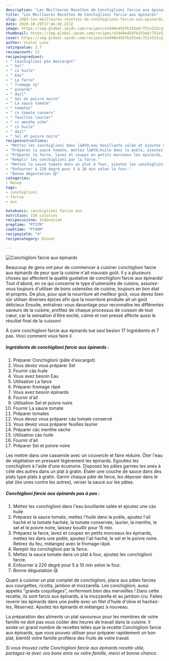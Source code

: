 ```yaml
---
description: "Les Meilleures Recettes de Conchiglioni farcie aux épinards"
title: "Les Meilleures Recettes de Conchiglioni farcie aux épinards"
slug: 2003-les-meilleures-recettes-de-conchiglioni-farcie-aux-epinards
date: 2020-10-29T17:44:49.237Z
image: https://img-global.cpcdn.com/recipes/e2d48e45bfb155e6/751x532cq70/conchiglioni-farcie-aux-epinards-photo-principale-de-la-recette.jpg
thumbnail: https://img-global.cpcdn.com/recipes/e2d48e45bfb155e6/751x532cq70/conchiglioni-farcie-aux-epinards-photo-principale-de-la-recette.jpg
cover: https://img-global.cpcdn.com/recipes/e2d48e45bfb155e6/751x532cq70/conchiglioni-farcie-aux-epinards-photo-principale-de-la-recette.jpg
author: Violet Lane
ratingvalue: 3.7
reviewcount: 12
recipeingredient:
- " Conchiglioni pte descargot"
- " Sel"
- " cs huile"
- " Eau"
- " La farce"
- " fromage rp"
- " pinards"
- " dail"
- " Sel et poivre noire"
- " La sauce tomate"
- " tomates"
- " cs tomate conserv"
- " feuilles laurier"
- " cc menthe sche"
- " cs huile"
- " dail"
- " Sel et poivre noire"
recipeinstructions:
- "Mettez les conchiglioni dans l&#39;eau bouillante salée et ajoutez une càs huile"
- "Préparez la sauce tomate, mettez l&#39;huile dans la poêle, ajoutez l&#39;ail haché et la tomate hachée, la tomate conservée, laurier, la menthe, le sel et le poivre noire, laissez bouillir pour 15 min."
- "Préparez la farce, lavez et coupez en petits morceaux les épinards, mettez les dans une poêle, ajoutez l&#39;ail haché, le sel et le poivre noire. Retirez du feu, mélangez avec le fromage râpé."
- "Remplir les conchiglioni par la farce."
- "Mettez la sauce tomate dans un plat à four, ajoutez les conchiglioni farcie."
- "Enfourner à 220 degré pour 5 à 10 min selon le four."
- "Bonne dégustation 😋"
categories:
- Resep
tags:
- conchiglioni
- farcie
- aux

katakunci: conchiglioni farcie aux 
nutrition: 158 calories
recipecuisine: Indonesian
preptime: "PT37M"
cooktime: "PT40M"
recipeyield: "4"
recipecategory: Dinner

---
```



![Conchiglioni farcie aux épinards](https://img-global.cpcdn.com/recipes/e2d48e45bfb155e6/751x532cq70/conchiglioni-farcie-aux-epinards-photo-principale-de-la-recette.jpg)

Beaucoup de gens ont peur de commencer à cuisiner conchiglioni farcie aux épinards de peur que la cuisine n'ait mauvais goût. Il y a plusieurs choses qui affectent la qualité gustative de conchiglioni farcie aux épinards! Tout d'abord, en ce qui concerne le type d'ustensiles de cuisine, assurez-vous toujours d'utiliser de bons ustensiles de cuisine, toujours en bon état et propres. De plus, pour que la nourriture ait meilleur goût, vous devez bien sûr utiliser diverses épices afin que la nourriture produite ait un goût délicieux Ensuite, entraînez-vous davantage pour reconnaître les différentes saveurs de la cuisine, profitez de chaque processus de cuisson de tout cœur, car la sensation d'être excité, calme et non pressé affecte aussi le résultat final de la cuisson!

<!--inarticleads1-->

À cuire conchiglioni farcie aux épinards tue seul besion 17 Ingrédients et 7 pas. Voici comment vous faire il.

##### Ingrédients de conchiglioni farcie aux épinards :

1. Préparer  Conchiglioni (pâte d&#39;escargot)
1. Vous devez vous préparer  Sel
1. Fournir  càs huile
1. Vous avez besoin  Eau
1. Utilisation  La farce
1. Préparer  fromage râpé
1. Vous avez besoin  épinards
1. Fournir  d&#39;ail
1. Utilisation  Sel et poivre noire
1. Fournir  La sauce tomate
1. Préparer  tomates
1. Vous devez vous préparer  càs tomate conservé
1. Vous devez vous préparer  feuilles laurier
1. Préparer  càc menthe sèche
1. Utilisation  càs huile
1. Fournir  d&#39;ail
1. Préparer  Sel et poivre noire


Les mettre dans une casserole avec un couvercle et faire réduire. Ôter l&#39;eau de végétation en pressant légèrement les épinards. Egouttez les conchiglioni à l&#39;aide d&#39;une écumoire. Disposez les pâtes garnies les unes à côté des autres dans un plat à gratin. Étaler une couche de sauce dans des plats type plats à gratin. Garnir chaque pâte de farce, les déposer dans le plat (les unes contre les autres), verser la sauce sur les pâtes. 

<!--inarticleads2-->

##### Conchiglioni farcie aux épinards pas à pas :

1. Mettez les conchiglioni dans l&#39;eau bouillante salée et ajoutez une càs huile
1. Préparez la sauce tomate, mettez l&#39;huile dans la poêle, ajoutez l&#39;ail haché et la tomate hachée, la tomate conservée, laurier, la menthe, le sel et le poivre noire, laissez bouillir pour 15 min.
1. Préparez la farce, lavez et coupez en petits morceaux les épinards, mettez les dans une poêle, ajoutez l&#39;ail haché, le sel et le poivre noire. Retirez du feu, mélangez avec le fromage râpé.
1. Remplir les conchiglioni par la farce.
1. Mettez la sauce tomate dans un plat à four, ajoutez les conchiglioni farcie.
1. Enfourner à 220 degré pour 5 à 10 min selon le four.
1. Bonne dégustation 😋


Quant à cuisiner un plat complet de conchiglioni, place aux pâtes farcies aux courgettes, ricotta, jambon et mozzarella. Les conchiglioni, aussi appelés &#34;grands coquillages&#34;, renferment bien des merveilles ! Dans cette recette, ils sont farcis aux épinards, à la mozzarella et au jambon cru. Faites revenir les épinards dans une poêle avec un filet d&#39;huile d&#39;olive et hachez-les, Réservez. Ajoutez les épinards et mélangez à nouveau. 

<!--inarticleads1-->

<p>
La préparation des aliments un plat savoureux pour les membres de votre famille ne doit pas vous coûter des heures de travail dans la cuisine. Il existe un grand nombre de recettes telles que la recette Conchiglioni farcie aux épinards, que vous pouvez utiliser pour préparer rapidement un bon plat, bientôt votre famille profitera des fruits de votre travail.
</p>

<p>
<i>Si vous trouvez cette Conchiglioni farcie aux épinards recette utile, partagez-la avec vos bons amis ou votre famille, merci et bonne chance.</i>
</p>
